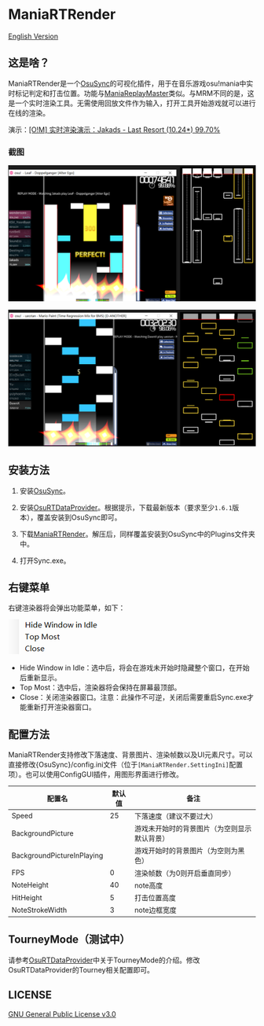 # ManiaRTRender

[English Version](README_EN.md)

## 这是啥？

ManiaRTRender是一个[OsuSync](https://github.com/Deliay/osuSync)的可视化插件，用于在音乐游戏osu!mania中实时标记判定和打击位置。功能与[ManiaReplayMaster](https://github.com/Keytoyze/Mania-Replay-Master)类似。与MRM不同的是，这是一个实时渲染工具。无需使用回放文件作为输入，打开工具开始游戏就可以进行在线的渲染。

演示：[[O!M] 实时渲染演示：Jakads - Last Resort (10.24*) 99.70%](https://www.bilibili.com/video/BV1vE411c73P)

### 截图

![](Screenshots/screenshot1.png)

![](Screenshots/screenshot2.png)


## 安装方法

1. 安装[OsuSync](https://github.com/Deliay/osuSync)。

2. 安装[OsuRTDataProvider](https://github.com/OsuSync/OsuRTDataProvider)。根据提示，下载最新版本（要求至少`1.6.1`版本），覆盖安装到OsuSync即可。

3. 下载[ManiaRTRender](https://github.com/Keytoyze/ManiaRTRender/releases)。解压后，同样覆盖安装到OsuSync中的Plugins文件夹中。

4. 打开Sync.exe。

## 右键菜单
右键渲染器将会弹出功能菜单，如下：

![](Screenshots/menu.png)

- Hide Window in Idle：选中后，将会在游戏未开始时隐藏整个窗口，在开始后重新显示。
- Top Most：选中后，渲染器将会保持在屏幕最顶部。
- Close：关闭渲染器窗口。注意：此操作不可逆，关闭后需要重启Sync.exe才能重新打开渲染器窗口。

## 配置方法

ManiaRTRender支持修改下落速度、背景图片、渲染帧数以及UI元素尺寸。可以直接修改{OsuSync}/config.ini文件（位于`[ManiaRTRender.SettingIni]`配置项）。也可以使用ConfigGUI插件，用图形界面进行修改。

|配置名|默认值|备注
|-|-|-
|Speed|25|下落速度（建议不要过大）
|BackgroundPicture||游戏未开始时的背景图片（为空则显示默认背景）
|BackgroundPictureInPlaying||游戏开始时的背景图片（为空则为黑色）
|FPS|0|渲染帧数（为0则开启垂直同步）
|NoteHeight|40|note高度
|HitHeight|5|打击位置高度
|NoteStrokeWidth|3|note边框宽度

## TourneyMode（测试中）

请参考[OsuRTDataProvider](https://github.com/OsuSync/OsuRTDataProvider)中关于TourneyMode的介绍。修改OsuRTDataProvider的Tourney相关配置即可。

## LICENSE

[GNU General Public License v3.0](https://github.com/Keytoyze/ManiaRTRender/blob/master/LICENSE)

